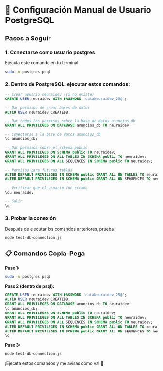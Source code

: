 # 🔧 Configuración Manual de Usuario PostgreSQL

## Pasos a Seguir

### 1. Conectarse como usuario postgres
Ejecuta este comando en tu terminal:
```bash
sudo -u postgres psql
```

### 2. Dentro de PostgreSQL, ejecutar estos comandos:

```sql
-- Crear usuario neuraidev (si no existe)
CREATE USER neuraidev WITH PASSWORD 'dataNeuraidev_25@';

-- Dar permisos de crear bases de datos
ALTER USER neuraidev CREATEDB;

-- Dar todos los permisos sobre la base de datos anuncios_db
GRANT ALL PRIVILEGES ON DATABASE anuncios_db TO neuraidev;

-- Conectarse a la base de datos anuncios_db
\c anuncios_db;

-- Dar permisos sobre el schema public
GRANT ALL PRIVILEGES ON SCHEMA public TO neuraidev;
GRANT ALL PRIVILEGES ON ALL TABLES IN SCHEMA public TO neuraidev;
GRANT ALL PRIVILEGES ON ALL SEQUENCES IN SCHEMA public TO neuraidev;

-- Permisos para futuras tablas
ALTER DEFAULT PRIVILEGES IN SCHEMA public GRANT ALL ON TABLES TO neuraidev;
ALTER DEFAULT PRIVILEGES IN SCHEMA public GRANT ALL ON SEQUENCES TO neuraidev;

-- Verificar que el usuario fue creado
\du neuraidev

-- Salir
\q
```

### 3. Probar la conexión
Después de ejecutar los comandos anteriores, prueba:
```bash
node test-db-connection.js
```

## 📋 Comandos Copia-Pega

**Paso 1:**
```bash
sudo -u postgres psql
```

**Paso 2 (dentro de psql):**
```sql
CREATE USER neuraidev WITH PASSWORD 'dataNeuraidev_25@';
ALTER USER neuraidev CREATEDB;
GRANT ALL PRIVILEGES ON DATABASE anuncios_db TO neuraidev;
\c anuncios_db;
GRANT ALL PRIVILEGES ON SCHEMA public TO neuraidev;
GRANT ALL PRIVILEGES ON ALL TABLES IN SCHEMA public TO neuraidev;
GRANT ALL PRIVILEGES ON ALL SEQUENCES IN SCHEMA public TO neuraidev;
ALTER DEFAULT PRIVILEGES IN SCHEMA public GRANT ALL ON TABLES TO neuraidev;
ALTER DEFAULT PRIVILEGES IN SCHEMA public GRANT ALL ON SEQUENCES TO neuraidev;
\q
```

**Paso 3:**
```bash
node test-db-connection.js
```

¡Ejecuta estos comandos y me avisas cómo va! 🚀